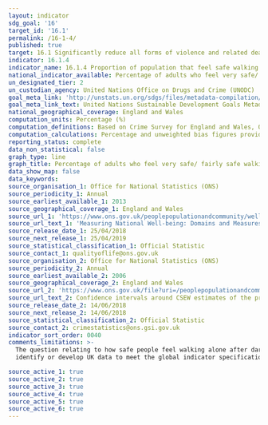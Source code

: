 ```yaml
---
layout: indicator
sdg_goal: '16'
target_id: '16.1'
permalink: /16-1-4/
published: true
target: 16.1 Significantly reduce all forms of violence and related death rates everywhere
indicator: 16.1.4
indicator_name: 16.1.4 Proportion of population that feel safe walking alone around the area they live
national_indicator_available: Percentage of adults who feel very safe/ fairly safe walking alone after dark
un_designated_tier: 2
un_custodian_agency: United Nations Office on Drugs and Crime (UNODC)
goal_meta_link: 'http://unstats.un.org/sdgs/files/metadata-compilation/Metadata-Goal-16.pdf'
goal_meta_link_text: United Nations Sustainable Development Goals Metadata (PDF 213 KB)
national_geographical_coverage: England and Wales
computation_units: Percentage (%)
computation_definitions: Based on Crime Survey for England and Wales, Office for National Statistics, response to questions about experience in 12 months prior to interview. Rates are per 1,000 adults (16 and over). Data are for England and Wales only.
computation_calculations: Percentage and unweighted bias figures provided by source.
reporting_status: complete
data_non_statistical: false
graph_type: line
graph_title: Percentage of adults who feel very safe/ fairly safe walking alone after dark
data_show_map: false
data_keywords:  
source_organisation_1: Office for National Statistics (ONS)
source_periodicity_1: Annual
source_earliest_available_1: 2013
source_geographical_coverage_1: England and Wales
source_url_1: 'https://www.ons.gov.uk/peoplepopulationandcommunity/wellbeing/datasets/measuringnationalwellbeingdomainsandmeasures'
source_url_text_1: 'Measuring National Well-being: Domains and Measures'
source_release_date_1: 25/04/2018
source_next_release_1: 25/04/2019
source_statistical_classification_1: Official Statistic 
source_contact_1: qualityoflife@ons.gov.uk
source_organisation_2: Office for National Statistics (ONS)
source_periodicity_2: Annual
source_earliest_available_2: 2006
source_geographical_coverage_2: England and Wales
source_url_2: 'https://www.ons.gov.uk/file?uri=/peoplepopulationandcommunity/crimeandjustice/adhocs/008580confidenceintervalsaroundcsewestimatesoftheproportionofpeoplewhofeelveryfairlysafewalkingaloneafterdark/walkdarkdisability.xls'
source_url_text_2: Confidence intervals around CSEW estimates of the proportion of people who feel very or fairly safe walking alone after dark
source_release_date_2: 14/06/2018
source_next_release_2: 14/06/2018
source_statistical_classification_2: Official Statistic
source_contact_2: crimestatistics@ons.gsi.gov.uk
indicator_sort_order: 0040
comments_limitations: >-
  The question relating to how safe people feel walking alone after dark was only asked of one-quarter of the sample in the year ending March 2013 to the year ending March 2016. This indicator is being used as an approximation of the UN SDG Indicator. Where possible, we will work to
  identify or develop UK data to meet the global indicator specification. This indicator has not been identified in collaboration with topic experts.

source_active_1: true
source_active_2: true
source_active_3: true
source_active_4: true
source_active_5: true
source_active_6: true
---
```

